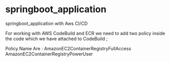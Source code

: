 # springboot_application
springboot_application with Aws CI/CD

For working with AWS CodeBuild and ECR we need to add two policy inside the code which we have attached to CodeBuild ;

Policy Name Are :
AmazonEC2ContainerRegistryFullAccess
AmazonEC2ContainerRegistryPowerUser

